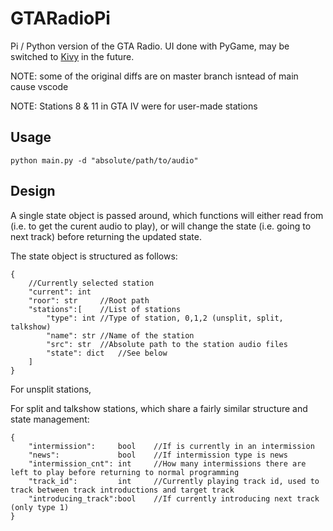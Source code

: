 # GTARadioPi
Pi / Python version of the GTA Radio. UI done with PyGame, may be switched to [Kivy](https://kivy.org/) in the future.

NOTE: some of the original diffs are on master branch isntead of main cause vscode

NOTE: Stations 8 & 11 in GTA IV were for user-made stations

## Usage
`python main.py -d "absolute/path/to/audio"`

## Design
A single state object is passed around, which functions will either read from (i.e. to get the curent audio to play), or will change the state (i.e. going to next track) before returning the updated state.

The state object is structured as follows:
```
{
    //Currently selected station
    "current": int
    "roor": str     //Root path
    "stations":[    //List of stations
        "type": int //Type of station, 0,1,2 (unsplit, split, talkshow)
        "name": str //Name of the station
        "src": str  //Absolute path to the station audio files
        "state": dict   //See below
    ]
}
```

For unsplit stations, 

For split and talkshow stations, which share a fairly similar structure and state management:
```
{
    "intermission":     bool    //If is currently in an intermission
    "news":             bool    //If intermission type is news
    "intermission_cnt": int     //How many intermissions there are left to play before returning to normal programming
    "track_id":         int     //Currently playing track id, used to track between track introductions and target track
    "introducing_track":bool    //If currently introducing next track (only type 1)          
}
```
